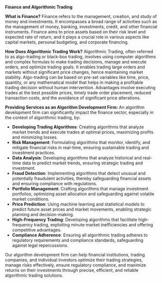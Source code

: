 **Finance and Algorithmic Trading**

**What is Finance?**
Finance refers to the management, creation, and study of money and investments. It encompasses a broad range of activities such as the management of money, banking, investments, credit, and other financial instruments. Finance aims to price assets based on their risk level and expected rate of return, and it plays a crucial role in various aspects like capital markets, personal budgeting, and corporate financing.

**How Does Algorithmic Trading Work?**
Algorithmic Trading, often referred to as algo-trading or black-box trading, involves using computer algorithms and complex formulas to make trading decisions, manage and execute orders, and optimize trading goals. It enables trading large orders and markets without significant price changes, hence maintaining market stability. Algo-trading can be based on pre-set variables like time, price, quantity, or any mathematical model that helps in making a profitable trading decision without human intervention. Advantages involve executing trades at the best possible prices, timely trade order placement, reduced transaction costs, and the avoidance of significant price alterations.

**Providing Services as an Algorithm Development Firm:**
An algorithm development firm can significantly impact the finance sector, especially in the context of algorithmic trading, by:
- **Developing Trading Algorithms**: Creating algorithms that analyze market trends and execute trades at optimal prices, maximizing profits and minimizing losses.
- **Risk Management**: Formulating algorithms that monitor, identify, and mitigate financial risks in real-time, ensuring sustainable trading and investment practices.
- **Data Analysis**: Developing algorithms that analyze historical and real-time data to predict market trends, ensuring strategic trading and investment.
- **Fraud Detection**: Implementing algorithms that detect unusual and potentially fraudulent activities, thereby safeguarding financial assets and ensuring compliance with regulations.
- **Portfolio Management**: Crafting algorithms that manage investment portfolios, optimizing asset allocation and safeguarding against volatile market conditions.
- **Price Prediction**: Using machine learning and statistical models to predict future asset prices and market movements, enabling strategic planning and decision-making.
- **High-Frequency Trading**: Developing algorithms that facilitate high-frequency trading, exploiting minute market inefficiencies and offering competitive advantages.
- **Compliance Adherence**: Ensuring all algorithmic trading adheres to regulatory requirements and compliance standards, safeguarding against legal repercussions.
  
Our algorithm development firm can help financial institutions, trading companies, and individual investors optimize their trading strategies, manage risks effectively, ensure regulatory compliance, and maximize returns on their investments through precise, efficient, and reliable algorithmic trading solutions.
